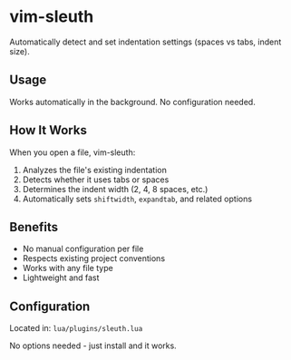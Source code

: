 # vim-sleuth

Automatically detect and set indentation settings (spaces vs tabs, indent size).

## Usage

Works automatically in the background. No configuration needed.

## How It Works

When you open a file, vim-sleuth:

1. Analyzes the file's existing indentation
2. Detects whether it uses tabs or spaces
3. Determines the indent width (2, 4, 8 spaces, etc.)
4. Automatically sets `shiftwidth`, `expandtab`, and related options

## Benefits

- No manual configuration per file
- Respects existing project conventions
- Works with any file type
- Lightweight and fast

## Configuration

Located in: `lua/plugins/sleuth.lua`

No options needed - just install and it works.
